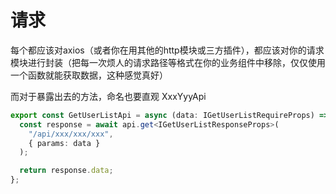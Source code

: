 # 请求



每个都应该对axios（或者你在用其他的http模块或三方插件），都应该对你的请求模块进行封装（把每一次烦人的请求路径等格式在你的业务组件中移除，仅仅使用一个函数就能获取数据，这种感觉真好）



而对于暴露出去的方法，命名也要直观 XxxYyyApi

~~~ts
export const GetUserListApi = async (data: IGetUserListRequireProps) => {
  const response = await api.get<IGetUserListResponseProps>(
    "/api/xxx/xxx/xxx",
    { params: data }
  );

  return response.data;
};
~~~

